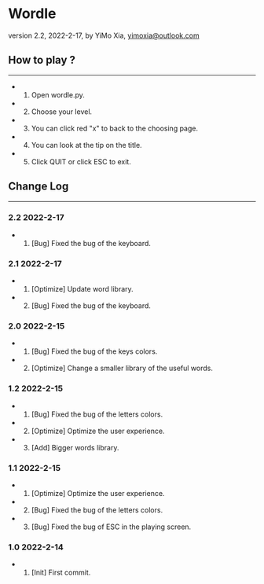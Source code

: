 # Wordle

version 2.2, 2022-2-17, by YiMo Xia, <yimoxia@outlook.com>

## How to play ?

***

- 1. Open wordle.py.
- 2. Choose your level.
- 3. You can click red "x" to back to the choosing page.
- 4. You can look at the tip on the title.
- 5. Click QUIT or click ESC to exit.

## Change Log

***

### 2.2 2022-2-17

- 1. [Bug] Fixed the bug of the keyboard.

### 2.1 2022-2-17

- 1. [Optimize] Update word library.
- 2. [Bug] Fixed the bug of the keyboard.

### 2.0 2022-2-15

- 1. [Bug] Fixed the bug of the keys colors.
- 2. [Optimize] Change a smaller library of the useful words.

### 1.2 2022-2-15

- 1. [Bug] Fixed the bug of the letters colors.
- 2. [Optimize] Optimize the user experience.
- 3. [Add] Bigger words library.

### 1.1 2022-2-15

- 1. [Optimize] Optimize the user experience.
- 2. [Bug] Fixed the bug of the letters colors.
- 3. [Bug] Fixed the bug of ESC in the playing screen.

### 1.0 2022-2-14

- 1. [Init] First commit.
